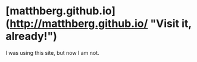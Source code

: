 # [matthberg.github.io] (http://matthberg.github.io/ "Visit it, already!")
I was using this site, but now I am not.
